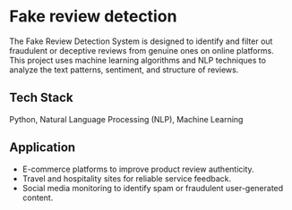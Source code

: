 
# Fake review detection

The Fake Review Detection System is designed to identify and filter out fraudulent or deceptive reviews from genuine ones on online platforms. This project uses machine learning algorithms and NLP techniques to analyze the text patterns, sentiment, and structure of reviews.


## Tech Stack

Python, Natural Language Processing (NLP), Machine Learning


## Application
- E-commerce platforms to improve product review authenticity.
- Travel and hospitality sites for reliable service feedback.
- Social media monitoring to identify spam or fraudulent user-generated content.
